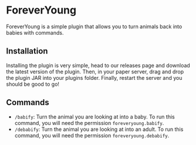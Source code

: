 # ForeverYoung

ForeverYoung is a simple plugin that allows you to turn animals back into babies with
commands.

## Installation

Installing the plugin is very simple, head to our releases page and download the latest
version of the plugin. Then, in your paper server, drag and drop the plugin JAR into your
plugins folder. Finally, restart the server and you should be good to go!

## Commands

- `/babify`: Turn the animal you are looking at into a baby. To run this command, you will
need the permission `foreveryoung.babify`.
- `/debabify`: Turn the animal you are looking at into an adult. To run this command, you
will need the permission `foreveryoung.debabify`.